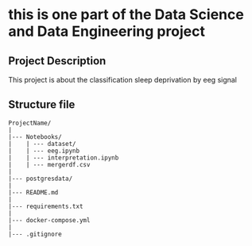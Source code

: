 # this is one part of the Data Science and Data Engineering project

## Project Description
This project is about the classification sleep deprivation by eeg signal 

## Structure file

```
ProjectName/
|
|--- Notebooks/
|    | --- dataset/
|    | --- eeg.ipynb
|    | --- interpretation.ipynb
|    | --- mergerdf.csv
|
|--- postgresdata/
|
|--- README.md
|
|--- requirements.txt
|
|--- docker-compose.yml
|
|--- .gitignore
```
